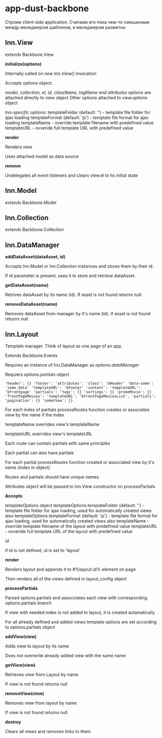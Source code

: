 app-dust-backbone
=================

Строим client-side application.
Считаем его пока чем-то смешанным между менеджером шаблонов, и менеджером разметки.


Inn.View
--------

extends Backbone.View

**initialize(options)**

Internally called on *new Inn.View()* invocation

Accepts options object.

*model, collection, el, id, className, tagName and attributes* options are attached directly to view object
Other options attached to *view.options* object

*Inn-specific options:*
templateFolder (default: '') - template file folder for ajax loading
templateFormat (default: 'js') - template file format for ajax loading
templateName - override template filename with predefined value
templateURL - ovveride full template URL with predefined value


**render**

Renders view

Uses attached model as data source


**remove**

Undelegates all event listeners and clears view.el to its initial state



Inn.Model
---------

extends Backbone.Model



Inn.Collection
--------------

extends Backbone.Collection



Inn.DataManager
---------------

**addDataAsset(dataAsset, id)**

Accepts Inn.Model or Inn.Collection instances and stores them by their id.

If id parameter is present, uses it to store and retrieve dataAsset.


**getDataAsset(name)**

Retrives dataAsset by its name (id). If asset is not found returns null.


**removeDataAsset(name)**

Removes dataAsset from manager by it's name (id). If asset is not found returns null.



Inn.Layout
----------

Template manager. Think of layout as one page of an app.

Extends Backbone.Events

Requires an instance of Inn.DataManager as *options.dataManager*

Requiers *options.partials* object

`
  'header': {}
  'footer':
    'attributes':
      'class': 'bHeader'
      'data-some': 'some_data'
    'templateURL': 'bFooter'
  'content':
    'templateURL': 'bFrontpage'
    'partials':
      'tags': {}
      'sortings': {}
      'promoMovie': {}
      'frontPageMovies':
        'templateURL': 'bFrontPageMoviesList',
        'partials':
          'pagination': {}
  'someView': {}
`

For each index of partials processRoutes function creates or associates view by the name if the index

templateName overrides view's templateName

templateURL overrides view's templateURL

Each route can contain partials with same principles

Each partial can also have partials

For each parital processRoutes function created or associated view by it's name (index in object)

Routes and partials should have unique names

Attributes object will be passed to Inn.View constructor on processPartials


**Accepts**

*templateOptions* object
templateOptions.templateFolder (default: '') - template file folder for ajax loading, used for automatically created views also
templateOptions.templateFormat (default: 'js') - template file format for ajax loading, used for automatically created views also
templateName - override template filename of the layout with predefined value
templateURL - ovveride full template URL of the layout with predefined value

*id*

if id is not defined, id is set to 'layout'


**render**

Renders layout and appends it to #%layout.id% element on page

Then renders all of the views defined in layout_config object


**processPartials**

Parsed options.partials and assocciates each view with corresponding options.partials branch

If view with needed index is not added to layout, it is created autamatically

For all already defined and added views template options are set according to options.partials object


**addView(view)**

Adds view to layout by its name

Does not overwrite already added view with the same name


**getView(view)**

Retrieves view from Layout by name

If view is not found returns null


**removeView(view)**

Removes view from layout by name

If view is not found returns null

**destroy**

Clears all views and removes links to them
